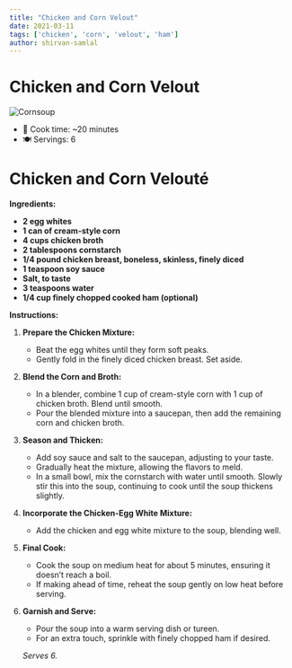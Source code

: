 ```yaml
---
title: "Chicken and Corn Velout"
date: 2021-03-11
tags: ['chicken', 'corn', 'velout', 'ham']
author: shirvan-samlal
---
```

# Chicken and Corn Velout

![Cornsoup](https://eatahfoodtt.com/wp-content/uploads/2020/07/0068-1024x1024.jpg)

- 🍳 Cook time: ~20 minutes
- 🍽️  Servings: 6

# Chicken and Corn Velouté

**Ingredients:**
- **2 egg whites**
- **1 can of cream-style corn**
- **4 cups chicken broth**
- **2 tablespoons cornstarch**
- **1/4 pound chicken breast, boneless, skinless, finely diced**
- **1 teaspoon soy sauce**
- **Salt, to taste**
- **3 teaspoons water**
- **1/4 cup finely chopped cooked ham (optional)**

**Instructions:**

1. **Prepare the Chicken Mixture:**
   - Beat the egg whites until they form soft peaks.
   - Gently fold in the finely diced chicken breast. Set aside.

2. **Blend the Corn and Broth:**
   - In a blender, combine 1 cup of cream-style corn with 1 cup of chicken broth. Blend until smooth.
   - Pour the blended mixture into a saucepan, then add the remaining corn and chicken broth.

3. **Season and Thicken:**
   - Add soy sauce and salt to the saucepan, adjusting to your taste.
   - Gradually heat the mixture, allowing the flavors to meld.
   - In a small bowl, mix the cornstarch with water until smooth. Slowly stir this into the soup, continuing to cook until the soup thickens slightly.

4. **Incorporate the Chicken-Egg White Mixture:**
   - Add the chicken and egg white mixture to the soup, blending well.

5. **Final Cook:**
   - Cook the soup on medium heat for about 5 minutes, ensuring it doesn’t reach a boil.
   - If making ahead of time, reheat the soup gently on low heat before serving.

6. **Garnish and Serve:**
   - Pour the soup into a warm serving dish or tureen.
   - For an extra touch, sprinkle with finely chopped ham if desired.
   
   *Serves 6.*

